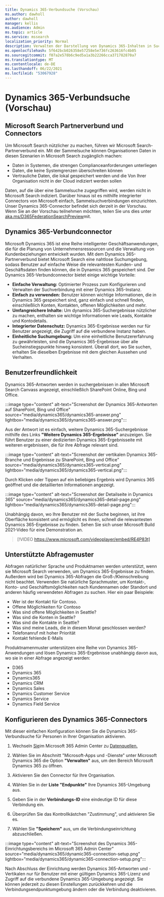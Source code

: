 ```yaml
---
title: Dynamics 365-Verbundsuche (Vorschau)
ms.author: dawholl
author: dawholl
manager: kellis
ms.audience: Admin
ms.topic: article
ms.service: mssearch
localization_priority: Normal
description: Verwalten der Darstellung von Dynamics 365-Inhalten in Suchergebnissen
ms.openlocfilehash: 5f642bcb026358e57258e5e736fc263616fc4b05
ms.sourcegitcommit: f07a2e578b6c9ed5a1a3b22266cca371782870a7
ms.translationtype: MT
ms.contentlocale: de-DE
ms.lasthandoff: 06/22/2021
ms.locfileid: "53067928"
---
```

# <a name="dynamics-365-federation-search-preview"></a>Dynamics 365-Verbundsuche (Vorschau)

## <a name="microsoft-search-federation-and-connectors"></a>Microsoft Search Partnerverbund und Connectors

Um Microsoft Search nützlicher zu machen, führen wir Microsoft Search-Partnerverbund ein. Mit der Sammelsuche können Organisationen Daten in diesen Szenarien in Microsoft Search zugänglich machen:

* Daten in Systemen, die strengen Complianceanforderungen unterliegen
* Daten, die keine Systemgrenzen überschreiten können
* Vertrauliche Daten, die lokal gespeichert werden und die Von Ihrer Organisation nicht in der Cloud indiziert werden sollen

Daten, auf die über eine Sammelsuche zugegriffen wird, werden nicht in Microsoft Search indiziert. Darüber hinaus ist es mithilfe integrierter Connectors von Microsoft einfach, Sammelsuchverbindungen einzurichten. Unser Dynamics 365-Connector befindet sich derzeit in der Vorschau. Wenn Sie an der Vorschau teilnehmen möchten, teilen Sie uns dies unter [aka.ms/D365FederationSearchPreview](https://aka.ms/D365FederationSearchPreview)mit.

## <a name="dynamics-365-federation-connector"></a>Dynamics 365-Verbundconnector

Microsoft Dynamics 365 ist eine Reihe intelligenter Geschäftsanwendungen, die für die Planung von Unternehmensressourcen und die Verwaltung von Kundenbeziehungen entwickelt wurden. Mit dem Dynamics 365-Partnerverbund bietet Microsoft Search eine nahtlose Suchumgebung, sodass Benutzer auf einfache Weise die relevantesten Kunden- und Geschäftsdaten finden können, die in Dynamics 365 gespeichert sind. Der Dynamics 365-Verbundconnector bietet einige wichtige Vorteile:

* **Einfache Verwaltung:** Optimierter Prozess zum Konfigurieren und Verwalten der Suchverbindung mit einer Dynamics 365-Instanz.
* **Einfach zu verwenden:** Benutzer können wichtige Informationen, die in Dynamics 365 gespeichert sind, ganz einfach und schnell finden, einschließlich Konten, Kontakten, offenen Möglichkeiten und mehr.
* **Umfangreichere Inhalte:** Um dynamics 365-Suchergebnisse nützlicher zu machen, enthalten sie wichtige Informationen wie Leads, Kontakte und Kontodetails.
* **Integrierter Datenschutz:** Dynamics 365-Ergebnisse werden nur für Benutzer angezeigt, die Zugriff auf die verbundene Instanz haben.
* **Einheitliche Suchumgebung:** Um eine einheitliche Benutzererfahrung zu gewährleisten, sind die Dynamics 365-Ergebnisse über alle Sucheinstiegspunkte hinweg konsistent. Überall dort, wo Sie suchen, erhalten Sie dieselben Ergebnisse mit dem gleichen Aussehen und Verhalten.

## <a name="what-users-experience"></a>Benutzerfreundlichkeit

Dynamics 365-Antworten werden in suchergebnissen in allen Microsoft Search Canvass angezeigt, einschließlich SharePoint Online, Bing und Office.

:::image type="content" alt-text="Screenshot der Dynamics 365-Antworten auf SharePoint, Bing und Office" source="media/dynamics365/dynamics365-answer.png" lightbox="media/dynamics365/dynamics365-answer.png":::

Aus der Antwort ist es einfach, weitere Dynamics 365-Suchergebnisse mithilfe des Links **"Weitere Dynamics 365-Ergebnisse"** anzuzeigen. Sie führt Benutzer zu einer dedizierten Dynamics 365-Ergebnisseite mit weiteren ergebnissen, die für ihre Abfrage relevant sind.

:::image type="content" alt-text="Screenshot der vertikalen Dynamics 365-Branche und Ergebnisse zu SharePoint, Bing und Office" source="media/dynamics365/dynamics365-vertical.png" lightbox="media/dynamics365/dynamics365-vertical.png":::

Durch Klicken oder Tippen auf ein beliebiges Ergebnis wird Dynamics 365 geöffnet und die detaillierten Informationen angezeigt.

:::image type="content" alt-text="Screenshot der Detailseite in Dynamics 365" source="media/dynamics365/dynamics365-detail-page.png" lightbox="media/dynamics365/dynamics365-detail-page.png":::

Unabhängig davon, wo Ihre Benutzer mit der Suche beginnen, ist ihre Oberfläche konsistent und ermöglicht es ihnen, schnell die relevantesten Dynamics 365-Ergebnisse zu finden. Sehen Sie sich unser Microsoft Build 2021-Video für eine Demonstration an.

> [!VIDEO https://www.microsoft.com/videoplayer/embed/RE4P83t]

## <a name="supported-query-patterns"></a>Unterstützte Abfragemuster

Abfragen natürlicher Sprache und Produktnamen werden unterstützt, wenn sie Microsoft Search verwenden, um Dynamics 365-Ergebnisse zu finden. Außerdem wird bei Dynamics 365-Abfragen die Groß-/Kleinschreibung nicht beachtet. Verwenden Sie natürliche Sprachmuster, um Kontakt-, Konto- und Geschäftsmöglichkeiten nach Kundennamen oder Standort und anderen häufig verwendeten Abfragen zu suchen. Hier ein paar Beispiele:

* Wer ist der Kontakt für Contoso.
* Offene Möglichkeiten für Contoso
* Was sind offene Möglichkeiten in Seattle?
* Was sind die Konten in Seattle?
* Was sind die Kontakte in Seattle?
* Was sind meine Leads, die in diesem Monat geschlossen werden?
* Telefonanruf mit hoher Priorität
* Kontakt fehlende E-Mails

Produktnamenmuster unterstützen eine Reihe von Dynamics 365-Anwendungen und lösen Dynamics 365-Ergebnisse unabhängig davon aus, wo sie in einer Abfrage angezeigt werden:

* D365
* Dynamics 365
* Dynamics365
* Dynamics CRM
* Dynamics Sales
* Dynamics Customer Service
* Dynamics Service
* Dynamics Field Service

## <a name="configure-the-dynamics-365-connector"></a>Konfigurieren des Dynamics 365-Connectors

Mit dieser einfachen Konfiguration können Sie die Dynamics 365-Verbundsuche für Personen in Ihrer Organisation aktivieren.

1. Wechseln [Sie](https://admin.microsoft.com)im Microsoft 365 Admin Center zu [Datenquellen.](https://admin.microsoft.com/Adminportal/Home#/MicrosoftSearch/connectors)

2. Wählen Sie im Abschnitt "Microsoft-Apps und -Dienste" unter Microsoft Dynamics 365 die Option **"Verwalten"** aus, um den Bereich Microsoft Dynamics 365 zu öffnen.

3. Aktivieren Sie den Connector für Ihre Organisation.

4. Wählen Sie in der **Liste "Endpunkte"** Ihre Dynamics 365-Umgebung aus.

5. Geben Sie in der **Verbindungs-ID** eine eindeutige ID für diese Verbindung ein.

6. Überprüfen Sie das Kontrollkästchen "Zustimmung", und aktivieren Sie es.

7. Wählen Sie **"Speichern"** aus, um die Verbindungseinrichtung abzuschließen.

:::image type="content" alt-text="Screenshot des Dynamics 365-Einrichtungsbereichs im Microsoft 365 Admin Center" source="media/dynamics365/dynamic365-connection-setup.png" lightbox="media/dynamics365/dynamic365-connection-setup.png":::

Nach Abschluss der Einrichtung werden Dynamics 365-Antworten und -Vertikalen nur für Benutzer mit einer gültigen Dynamics 365-Lizenz und Zugriff auf die verbundene Dynamics 365-Umgebung angezeigt. Sie können jederzeit zu diesen Einstellungen zurückkehren und die Verbindungsendpunktumgebung ändern oder die Verbindung deaktivieren.
